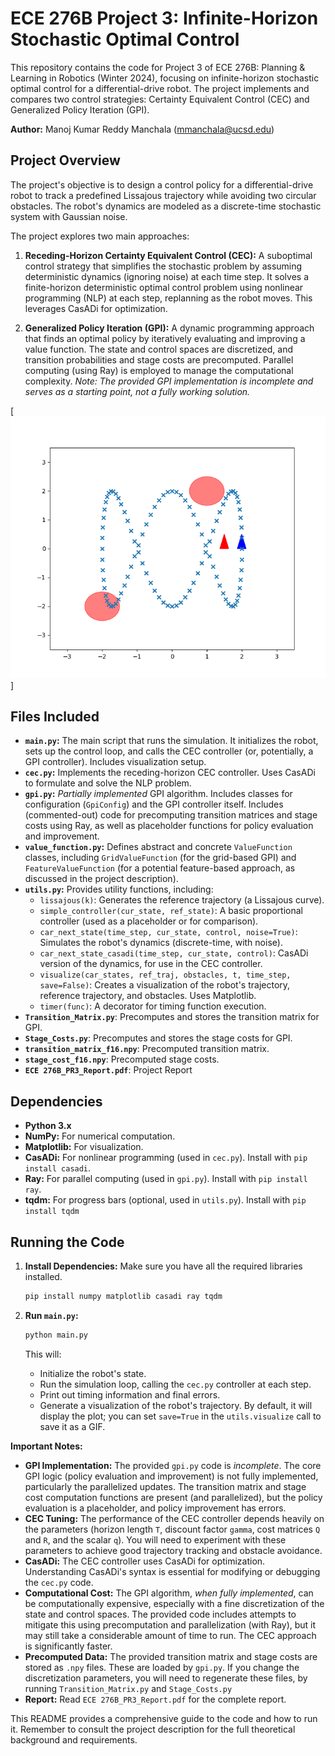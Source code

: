 # ECE 276B Project 3: Infinite-Horizon Stochastic Optimal Control

This repository contains the code for Project 3 of ECE 276B: Planning & Learning in Robotics (Winter 2024), focusing on infinite-horizon stochastic optimal control for a differential-drive robot. The project implements and compares two control strategies: Certainty Equivalent Control (CEC) and Generalized Policy Iteration (GPI).

**Author:** Manoj Kumar Reddy Manchala (mmanchala@ucsd.edu)

## Project Overview

The project's objective is to design a control policy for a differential-drive robot to track a predefined Lissajous trajectory while avoiding two circular obstacles.  The robot's dynamics are modeled as a discrete-time stochastic system with Gaussian noise.

The project explores two main approaches:

1.  **Receding-Horizon Certainty Equivalent Control (CEC):**  A suboptimal control strategy that simplifies the stochastic problem by assuming deterministic dynamics (ignoring noise) at each time step.  It solves a finite-horizon deterministic optimal control problem using nonlinear programming (NLP) at each step, replanning as the robot moves.  This leverages CasADi for optimization.

2.  **Generalized Policy Iteration (GPI):**  A dynamic programming approach that finds an optimal policy by iteratively evaluating and improving a value function.  The state and control spaces are discretized, and transition probabilities and stage costs are precomputed.  Parallel computing (using Ray) is employed to manage the computational complexity.  *Note: The provided GPI implementation is incomplete and serves as a starting point, not a fully working solution.*

[![Simulation Preview](animation.gif)]

## Files Included

*   **`main.py`:**  The main script that runs the simulation.  It initializes the robot, sets up the control loop, and calls the CEC controller (or, potentially, a GPI controller). Includes visualization setup.
*   **`cec.py`:**  Implements the receding-horizon CEC controller.  Uses CasADi to formulate and solve the NLP problem.
*   **`gpi.py`:**  *Partially implemented* GPI algorithm. Includes classes for configuration (`GpiConfig`) and the GPI controller itself.  Includes (commented-out) code for precomputing transition matrices and stage costs using Ray, as well as placeholder functions for policy evaluation and improvement.
*   **`value_function.py`:** Defines abstract and concrete `ValueFunction` classes, including `GridValueFunction` (for the grid-based GPI) and `FeatureValueFunction` (for a potential feature-based approach, as discussed in the project description).
*   **`utils.py`:**  Provides utility functions, including:
    *   `lissajous(k)`:  Generates the reference trajectory (a Lissajous curve).
    *   `simple_controller(cur_state, ref_state)`:  A basic proportional controller (used as a placeholder or for comparison).
    *   `car_next_state(time_step, cur_state, control, noise=True)`:  Simulates the robot's dynamics (discrete-time, with noise).
    *   `car_next_state_casadi(time_step, cur_state, control)`: CasADi version of the dynamics, for use in the CEC controller.
    *   `visualize(car_states, ref_traj, obstacles, t, time_step, save=False)`:  Creates a visualization of the robot's trajectory, reference trajectory, and obstacles.  Uses Matplotlib.
    *   `timer(func)`: A decorator for timing function execution.
* **`Transition_Matrix.py`**: Precomputes and stores the transition matrix for GPI.
* **`Stage_Costs.py`**: Precomputes and stores the stage costs for GPI.
* **`transition_matrix_f16.npy`**: Precomputed transition matrix.
* **`stage_cost_f16.npy`**: Precomputed stage costs.
* **`ECE 276B_PR3_Report.pdf`**: Project Report

## Dependencies

*   **Python 3.x**
*   **NumPy:**  For numerical computation.
*   **Matplotlib:**  For visualization.
*   **CasADi:**  For nonlinear programming (used in `cec.py`).  Install with `pip install casadi`.
*   **Ray:**  For parallel computing (used in `gpi.py`).  Install with `pip install ray`.
*   **tqdm:**  For progress bars (optional, used in `utils.py`). Install with `pip install tqdm`

## Running the Code

1.  **Install Dependencies:**  Make sure you have all the required libraries installed.

    ```bash
    pip install numpy matplotlib casadi ray tqdm
    ```

2.  **Run `main.py`:**

    ```bash
    python main.py
    ```

    This will:
    *   Initialize the robot's state.
    *   Run the simulation loop, calling the `cec.py` controller at each step.
    *   Print out timing information and final errors.
    *   Generate a visualization of the robot's trajectory.  By default, it will display the plot;  you can set `save=True` in the `utils.visualize` call to save it as a GIF.

**Important Notes:**

*   **GPI Implementation:** The provided `gpi.py` code is *incomplete*. The core GPI logic (policy evaluation and improvement) is not fully implemented, particularly the parallelized updates. The transition matrix and stage cost computation functions are present (and parallelized), but the policy evaluation is a placeholder, and policy improvement has errors.
*   **CEC Tuning:** The performance of the CEC controller depends heavily on the parameters (horizon length `T`, discount factor `gamma`, cost matrices `Q` and `R`, and the scalar `q`). You will need to experiment with these parameters to achieve good trajectory tracking and obstacle avoidance.
*   **CasADi:** The CEC controller uses CasADi for optimization. Understanding CasADi's syntax is essential for modifying or debugging the `cec.py` code.
*   **Computational Cost:** The GPI algorithm, *when fully implemented*, can be computationally expensive, especially with a fine discretization of the state and control spaces. The provided code includes attempts to mitigate this using precomputation and parallelization (with Ray), but it may still take a considerable amount of time to run. The CEC approach is significantly faster.
*   **Precomputed Data:** The provided transition matrix and stage costs are stored as `.npy` files. These are loaded by `gpi.py`. If you change the discretization parameters, you will need to regenerate these files, by running `Transition_Matrix.py` and `Stage_Costs.py`
* **Report:** Read `ECE 276B_PR3_Report.pdf` for the complete report.

This README provides a comprehensive guide to the code and how to run it. Remember to consult the project description for the full theoretical background and requirements.
